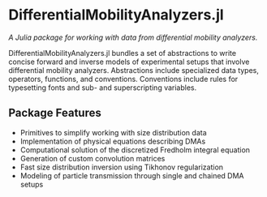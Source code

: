 # DifferentialMobilityAnalyzers.jl

*A Julia package for working with data from differential mobility analyzers.*

DifferentialMobilityAnalyzers.jl bundles a set of abstractions to write concise forward and inverse models of experimental setups that involve  differential mobility analyzers. Abstractions include specialized data types, operators, functions, and conventions. Conventions include rules for typesetting fonts and sub- and superscripting variables. 

## Package Features

- Primitives to simplify working with size distribution data
- Implementation of physical equations describing DMAs
- Computational solution of the discretized Fredholm integral equation
- Generation of custom convolution matrices 
- Fast size distribution inversion using Tikhonov regularization
- Modeling of particle transmission through single and chained DMA setups
